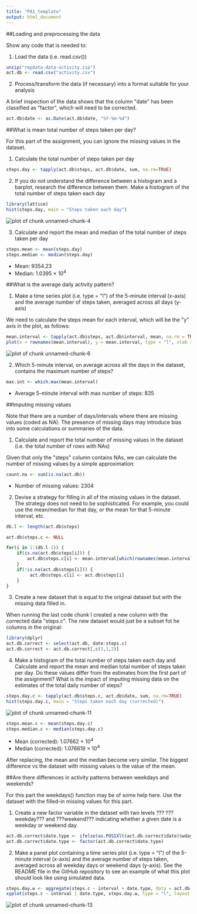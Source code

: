 ```yaml
---
title: "PA1_template"
output: html_document
---
```


##Loading and preprocessing the data


Show any code that is needed to:


1. Load the data (i.e. read.csv())


```r
unzip("repdata-data-activity.zip")
act.db <- read.csv("activity.csv")
```


2. Process/transform the data (if necessary) into a format suitable for your analysis

A brief inspection of the data shows that the column "date" has been classified as "factor", which will need to be corrected. 


```r
act.db$date <- as.Date(act.db$date, "%Y-%m-%d")
```



##What is mean total number of steps taken per day?


For this part of the assignment, you can ignore the missing values in the dataset.


1. Calculate the total number of steps taken per day


```r
steps.day <- tapply(act.db$steps, act.db$date, sum, na.rm=TRUE)
```


2. If you do not understand the difference between a histogram and a barplot, research the difference between them. Make a histogram of the total number of steps taken each day


```r
library(lattice)
hist(steps.day, main = "Steps taken each day")
```

![plot of chunk unnamed-chunk-4](figure/unnamed-chunk-4-1.png) 


3. Calculate and report the mean and median of the total number of steps taken per day


```r
steps.mean <- mean(steps.day)
steps.median <- median(steps.day)
```

- Mean: 9354.23
- Median: 1.0395 &times; 10<sup>4</sup>


##What is the average daily activity pattern?


1. Make a time series plot (i.e. type = "l") of the 5-minute interval (x-axis) and the average number of steps taken, averaged across all days (y-axis)

We need to calculate the steps mean for each interval, which will be the "y" axis in the plot, as follows:


```r
mean.interval <- tapply(act.db$steps, act.db$interval, mean, na.rm = TRUE)
plot(x = rownames(mean.interval), y = mean.interval, type = "l", xlab = "5-min interval", ylab = "Average steps", main = "Average number of steps taken")
```

![plot of chunk unnamed-chunk-6](figure/unnamed-chunk-6-1.png) 


2. Which 5-minute interval, on average across all the days in the dataset, contains the maximum number of steps?


```r
max.int <- which.max(mean.interval)
```

- Average 5-minute interval with max number of steps: 835



##Imputing missing values

Note that there are a number of days/intervals where there are missing values (coded as NA). The presence of missing days may introduce bias into some calculations or summaries of the data.

1. Calculate and report the total number of missing values in the dataset (i.e. the total number of rows with NAs)

Given that only the "steps" column contains NAs, we can calculate the number of missing values by a simple approximation:


```r
count.na <- sum(is.na(act.db))
```

- Number of missing values: 2304


2. Devise a strategy for filling in all of the missing values in the dataset. The strategy does not need to be sophisticated. For example, you could use the mean/median for that day, or the mean for that 5-minute interval, etc.


```r
db.l <- length(act.db$steps)

act.db$steps.c <- NULL

for(i in 1:(db.l-1)) {
    if(is.na(act.db$steps[i])) {
        act.db$steps.c[i] <- mean.interval[which(rownames(mean.interval)==act.db$interval[i])]
    }
    if(!is.na(act.db$steps[i])) {
         act.db$steps.c[i] <- act.db$steps[i]
    }
}
```


3. Create a new dataset that is equal to the original dataset but with the missing data filled in.

When running the last code chunk I created a new column with the corrected data "steps.c". The new dataset would just be a subset fot he columns in the original:


```r
library(dplyr)
act.db.correct <- select(act.db, date:steps.c)
act.db.correct <- act.db.correct[,c(3,1,2)]
```


4. Make a histogram of the total number of steps taken each day and Calculate and report the mean and median total number of steps taken per day. Do these values differ from the estimates from the first part of the assignment? What is the impact of imputing missing data on the estimates of the total daily number of steps?



```r
steps.day.c <- tapply(act.db$steps.c, act.db$date, sum, na.rm=TRUE)
hist(steps.day.c, main = "Steps taken each day (corrected)")
```

![plot of chunk unnamed-chunk-11](figure/unnamed-chunk-11-1.png) 

```r
steps.mean.c <- mean(steps.day.c)
steps.median.c <- median(steps.day.c)
```

- Mean (corrected): 1.07662 &times; 10<sup>4</sup>
- Median (corrected): 1.076619 &times; 10<sup>4</sup>

After replacing, the mean and the median become very similar. The biggest difference vs the dataset with missing values is the value of the mean. 



##Are there differences in activity patterns between weekdays and weekends?


For this part the weekdays() function may be of some help here. Use the dataset with the filled-in missing values for this part.


1. Create a new factor variable in the dataset with two levels ??? ???weekday??? and ???weekend??? indicating whether a given date is a weekday or weekend day.


```r
act.db.correct$date.type <- ifelse(as.POSIXlt(act.db.correct$date)$wday %in% c(0,6),'weekend', 'weekday')
act.db.correct$date.type <- factor(act.db.correct$date.type)
```


2. Make a panel plot containing a time series plot (i.e. type = "l") of the 5-minute interval (x-axis) and the average number of steps taken, averaged across all weekday days or weekend days (y-axis). See the README file in the GitHub repository to see an example of what this plot should look like using simulated data.


```r
steps.day.w <- aggregate(steps.c ~ interval + date.type, data = act.db.correct, mean)
xyplot(steps.c ~ interval | date.type, steps.day.w, type = "l", layout = c(1, 2), xlab = "Interval", ylab = "Number of steps")
```

![plot of chunk unnamed-chunk-13](figure/unnamed-chunk-13-1.png) 
